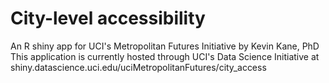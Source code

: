 # City-level accessibility
An R shiny app for UCI's Metropolitan Futures Initiative by Kevin Kane, PhD
This application is currently hosted through UCI's Data Science Initiative at
shiny.datascience.uci.edu/uciMetropolitanFutures/city_access
